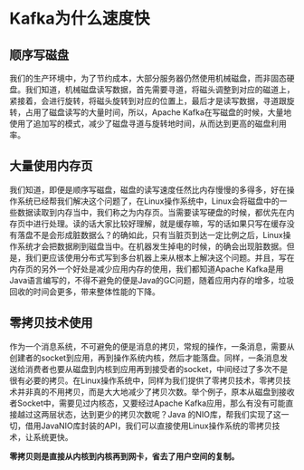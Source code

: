 # Kafka为什么速度快

## 顺序写磁盘

我们的生产环境中，为了节约成本，大部分服务器仍然使用机械磁盘，而非固态硬盘。我们知道，机械磁盘读写数据，首先需要寻道，将磁头调整到对应的磁道上，紧接着，会进行旋转，将磁头旋转到对应的位置上，最后才是读写数据，寻道跟旋转，占用了磁盘读写的大量时间，所以，Apache Kafka在写磁盘的时候，大量地使用了追加写的模式，减少了磁盘寻道与旋转地时间，从而达到更高的磁盘利用率。


## 大量使用内存页

我们知道，即便是顺序写磁盘，磁盘的读写速度任然比内存慢慢的多得多，好在操作系统已经帮我们解决这个问题了，在Linux操作系统中，Linux会将磁盘中的一些数据读取到内存当中，我们称之为内存页。当需要读写硬盘的时候，都优先在内存页中进行处理。读的话大家比较好理解，就是缓存嘛，写的话如果只写在缓存没有落盘不是会形成脏数据么？的确如此，只有当脏页到达一定比例之后，Linux操作系统才会把数据刷到磁盘当中。在机器发生掉电的时候，的确会出现脏数据。但是，我们更应该使用分布式写到多台机器上来从根本上解决这个问题。并且，写在内存页的另外一个好处是减少应用内存的使用，我们都知道Apache Kafka是用Java语言编写的，不得不避免的便是Java的GC问题，随着应用内存的增多，垃圾回收的时间会更多，带来整体性能的下降。


## 零拷贝技术使用

作为一个消息系统，不可避免的便是消息的拷贝，常规的操作，一条消息，需要从创建者的socket到应用，再到操作系统内核，然后才能落盘。同样，一条消息发送给消费者也要从磁盘到内核到应用再到接受者的socket，中间经过了多次不是很有必要的拷贝。在Linux操作系统中，同样为我们提供了零拷贝技术，零拷贝技术并非真的不用拷贝，而是大大地减少了拷贝次数。举个例子，原本从磁盘到接收者Socket中，需要见过内核态，又要经过Apache Kafka应用，那么有没有可能直接越过这两层状态，达到更少的拷贝次数呢？Java 的NIO库，帮我们实现了这一切，借用JavaNIO库封装的API，我们可以直接使用Linux操作系统的零拷贝技术，让系统更快。

**零拷贝则是直接从内核到内核再到网卡，省去了用户空间的复制。**